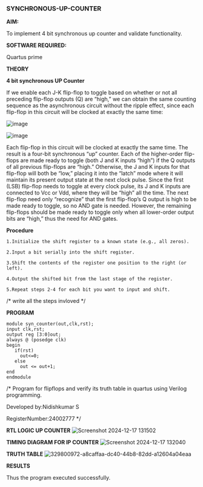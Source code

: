 ### SYNCHRONOUS-UP-COUNTER

**AIM:**

To implement 4 bit synchronous up counter and validate functionality.

**SOFTWARE REQUIRED:**

Quartus prime

**THEORY**

**4 bit synchronous UP Counter**

If we enable each J-K flip-flop to toggle based on whether or not all preceding flip-flop outputs (Q) are “high,” we can obtain the same counting sequence as the asynchronous circuit without the ripple effect, since each flip-flop in this circuit will be clocked at exactly the same time:

![image](https://github.com/naavaneetha/SYNCHRONOUS-UP-COUNTER/assets/154305477/d5db3fa0-e413-404c-b80e-b2f39d82e7e8)


![image](https://github.com/naavaneetha/SYNCHRONOUS-UP-COUNTER/assets/154305477/52cb61eb-d04b-442d-810c-31185a68410b)

Each flip-flop in this circuit will be clocked at exactly the same time.
The result is a four-bit synchronous “up” counter. Each of the higher-order flip-flops are made ready to toggle (both J and K inputs “high”) if the Q outputs of all previous flip-flops are “high.”
Otherwise, the J and K inputs for that flip-flop will both be “low,” placing it into the “latch” mode where it will maintain its present output state at the next clock pulse.
Since the first (LSB) flip-flop needs to toggle at every clock pulse, its J and K inputs are connected to Vcc or Vdd, where they will be “high” all the time.
The next flip-flop need only “recognize” that the first flip-flop’s Q output is high to be made ready to toggle, so no AND gate is needed.
However, the remaining flip-flops should be made ready to toggle only when all lower-order output bits are “high,” thus the need for AND gates.

**Procedure**
```
1.Initialize the shift register to a known state (e.g., all zeros).

2.Input a bit serially into the shift register.

3.Shift the contents of the register one position to the right (or left).

4.Output the shifted bit from the last stage of the register.

5.Repeat steps 2-4 for each bit you want to input and shift.
```

/* write all the steps invloved */

**PROGRAM**
```
module syn_counter(out,clk,rst);
input clk,rst;
output reg [3:0]out;
always @ (posedge clk)
begin
   if(rst)
     out<=0;
   else 
     out <= out+1;
end
endmodule
```

/* Program for flipflops and verify its truth table in quartus using Verilog programming. 

Developed by:Nidishkumar S



RegisterNumber:24002777
*/

**RTL LOGIC UP COUNTER**
![Screenshot 2024-12-17 131502](https://github.com/user-attachments/assets/35712009-aeda-46db-8c7f-9a50d6dcad82)

**TIMING DIAGRAM FOR IP COUNTER**
![Screenshot 2024-12-17 132040](https://github.com/user-attachments/assets/33deee69-63de-4609-a020-c909805c57e8)

**TRUTH TABLE**
![329800972-a8caffaa-dc40-44b8-82dd-a12604a04eaa](https://github.com/user-attachments/assets/9f9b3900-88e4-4223-a4d7-31bad5b4cd55)

**RESULTS**

 Thus the program executed successfully.
